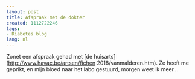 ```yaml
---
layout: post
title: Afspraak met de dokter
created: 1112722246
tags:
- Diabetes blog
lang: nl
---
```

Zonet een afspraak gehad met [de huisarts](http://www.havac.be/artsen/fichen 2018/vanmalderen.htm). Ze heeft me geprikt, en mijn bloed naar het labo gestuurd, morgen weet ik meer...
